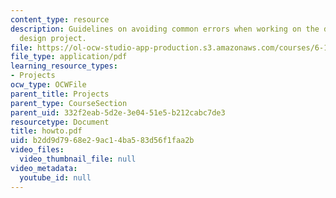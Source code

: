 ```yaml
---
content_type: resource
description: Guidelines on avoiding common errors when working on the digital system
  design project.
file: https://ol-ocw-studio-app-production.s3.amazonaws.com/courses/6-111-introductory-digital-systems-laboratory-spring-2006/b2dd9d7968e29ac14ba583d56f1faa2b_howto.pdf
file_type: application/pdf
learning_resource_types:
- Projects
ocw_type: OCWFile
parent_title: Projects
parent_type: CourseSection
parent_uid: 332f2eab-5d2e-3e04-51e5-b212cabc7de3
resourcetype: Document
title: howto.pdf
uid: b2dd9d79-68e2-9ac1-4ba5-83d56f1faa2b
video_files:
  video_thumbnail_file: null
video_metadata:
  youtube_id: null
---
```


